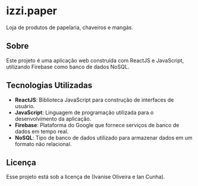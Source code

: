 # izzi.paper

Loja de produtos de papelaria, chaveiros e mangás.

## Sobre

Este projeto é uma aplicação web construída com ReactJS e JavaScript, utilizando Firebase como banco de dados NoSQL.

## Tecnologias Utilizadas

- **ReactJS**: Biblioteca JavaScript para construção de interfaces de usuário.
- **JavaScript**: Linguagem de programação utilizada para o desenvolvimento da aplicação.
- **Firebase**: Plataforma do Google que fornece serviços de banco de dados em tempo real.
- **NoSQL**: Tipo de banco de dados utilizado para armazenar dados em um formato não relacional.

## Licença

Esse projeto está sob a licença de (Ivanise Oliveira e Ian Cunha).
